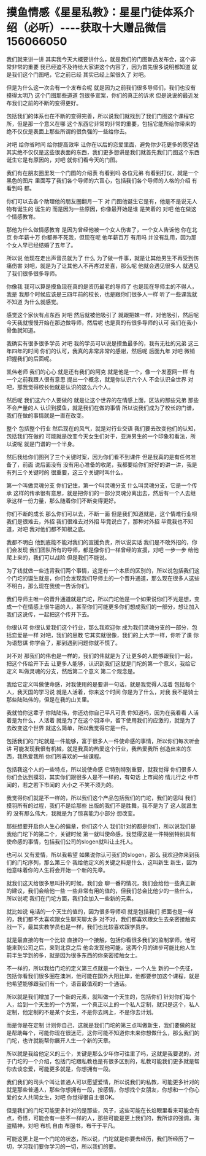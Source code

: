 # 摸鱼情感《星星私教》：星星门徒体系介绍（必听）​----获取十大赠品微信156066050

我们就来讲一讲 其实我今天大概要讲什么，就是我们的门图新品发布会，这个非常非常的重要 我已经迫不及待给大家讲这个内容了，因为首先很多说明都知道 就是我们这个门图吧，它之前已经 其实已经上架很久了 对吧。

但是为什么这一次会有一个发布会呢 就是因为之前我们很多导师们，我们也没有摸得太明乃 这个门图那些道道 包很多宣案，你们的真正的诉求 但是说说的最近发布我们之前的不断的变得更好。

包括我们的体系也在不断的变得完善，所以说我们就找到了我们门图这个课程它所，但是那一个意义在哪 这个东西它非常的非常的重要，包括它能所给你带来的 绝不仅仅是表面上那些所谓的很负强的一些给你去。

对吧 给你省时间 给你提高效率 让你在以后的恋爱里面，避免你少花更多的愿望钱 其实绝不仅仅是这些很表面的东西，我们更多想讲是我们就首先我们门图这个东西诞生它是有原因的，对吧 就你们看今天的门图。

我们有在朋友圈里发一个门图的介绍表 有看到吗 各位兄弟 有看到打仪，就是一个黑色的图片 里面写了我们各个导师的六盲心，包括我们各个导师的人格的介绍 有看到吗 都。

你们可以去各个助理他的朋友圈翻月一下 对 门图他诞生它是有，他是不是说无人物有诞生的 诞生的 而是因为一些原因，你像最开始是谁 是笑着的 对吧 他在做这个情感教育。

那他为什么做情感教育 是因为曾经他被一个女人伤害了，一个女人告诉他 你在北京 你年薪十万 你都养不死我，但现在呢 他年薪百万 有用吗 并没有乱用，因为那个女人早已经结婚了五年了。

所以说 他现在走出声音员就为了 什么 为了做一件事，就是让其他男生不再受到伤痛伤害 对吧，就是为了让其他人不再疼过爱喜，那么呢 他就会遇见很多人 就遇见了我们很多很多导师。

你像我 我可以算是摸鱼现在真的是资历最老的导师了 也是现在导师主的不得人，我是 我那个时候应该是三四年前的校长，也是跟你们很多人一样 听了一些课我就不知道 为什么就感觉。

感觉这个家伙有点东西 对吧 然后就被他吸引了 就跟把妹一样，对他吸引，然后呢 今天我就慢慢开始在那边做导师，然后呢 也是真的有很多导师的认可 我们在我小骨鱼就知道。

我确实有很多很多学员 对吧 我的学员可以说是摸鱼最多的，我有无社的兄弟 这三年四年的时间 你们的认可，我真的非常非常的感谢，然后呢 后面九年 对吧 微销 把握我们的后面呢。

凯伟老师 我们的心心 就是还有我们的阿克 就是他是一个，像一个发塞网一样 有一个之前我跟人很有意思 提出一个概念，就是你认识六个人 不会认识全世界 对吧，那我觉得校长他就是认识的这么六个人。

然后呢 我们这六个人要做的 就是让这个世界的在情感上面，区法的那些兄弟 那些不会产量的人 认识到摸鱼，就是我们在做的事情 所以说我们成为了校长的门谱，我们在做的事情就是一直在改变。

整个 包括整个行业 然后现在的风气，就是对行业交语 我们要去改变他们的认知，包括我们在做的 可能就是改变今天女生们对于，亚洲男生的一个印象和看法，所以说呢 就是门谱的一个半身。

然后我给你们图列了三个关键时案，因为你们看不到课件 但是我真的是有任何准备了，前面 说后面没有 没有用心准备的收尾，我都要给你们好好的讲一讲，我是有列三个关键时的 很重要，这三个关键时叫什么。

第一个叫做灵魂分支 你们记住，第一个叫灵魂分支 什么叫灵魂分支，它是一个传承 这样的传承很有意思，就是把你们的一部分灵魂分离出去，然后有一个人去继承这样一份力量，那么随着你们不断变得更好。

你们不断的成长 那么你们可以去，不断一面 但是我们知道就是，这个情难行业呗 我们是很难去，外招 我们很难去对外招 毕竟说白了，那种对外招 毕竟我也不知道，对吧 我对他们都不知根之底。

我都不明白 他到底能不能对我们的宣援负责，所以说实话 我们是不敢外招的，你们会发现 我们团队所有的导师，都是像你们一样曾经的宣援，对吧 一步一步 给他爬上来的，我们可以战险 但是我们不能说。

为了钱就做一些违背我们两个事情，这是有一个本质的区别的，所以说包括我们这个门坨的诞生就是，你们会发现我们导师主的一个晋升通道，那么现在很多人这些不明白，那么现在我统一告诉你们。

我们导师主唯一的晋升通道就是门坨，所以门坨他是一个如果说你们不光是想，变成一个在情感上很牛逼的人，甚至你们可能更多你们想成我们的一部分，想让加入我们这说传，一起把这个传开下去。

你很认可 你很认爱我们这个行业，那么我欢迎你 成为我们灵魂分支的一部分，包括恋爱是一样 对吧，我们的思教 它其实就很像，我们的上大学一样，你听了课 你为语愁谋 你学会了，那到遇到问题你就不慌了。

对不对 那我们的伟也是一样的，我们的伟就是为了让更多的人能够跟我们一起，把这个传给开下去 让更多人能够，认识到我们这就是门坨的第一个意义，我给它定义 叫做灵魂的分支，然后第二个意义 第二个观念是。

我给它定义叫做使命感，对我使用的是要讲一句话，就是我觉得人活着 包括每个人，我天国的学习说 就是人活着，你来这个时间 你是为了什么，对我 我不是骑士那些陆陆伟的，但是在我的山关里。

我就怕你这辈子 你陆陆伟，你还劝你自己平凡可贵 你知道吗，因为在我看看 人活着是为什么，人活着 就是为了在这个羽泽中，留下使用我们的应激的，就是为了去改变这个世界 就这么简单，所以我觉得它是一件。

包括我们的门坨就是一件能够，富于很多人一件使命感的事情，所以你们每次听会讲 可能发现我很有机械，就是我真的热爱这个行业，我热爱我所 创造出来的东西，我热爱我所 你们所喜欢的一些课程。

包括我这个人的一些特点，所以说使命感 它特别特别重要，就我觉得 你们很多人 你们会达到摸羽，其实你们跟很多人是不一样的，有句话 上市闻的 情儿行之 中市闻的，若之若下市闻的 大小之 不笑不须为的。

我觉得你们就是不一样的，所以我们这个产品包括我们的门坨，我们的思叫 我们摸羽所有的过程，我们不是给那些 出版的我们不是胜舞，我不是为了 这人就昌生的 没有那么伟大，我就是为了惊喜能力小部分 想改变。

那些想要开启你人生心的偏章，你们这个人 我们针对的都是你们，所以说我们是 我给门坨下的第二个，关键时候 第一就叫使命感，我觉得这是一件特别特别具有使命感的事情，包括我们公司的slogen就叫让土托人。

也可以 又有爱情，所以我希望 如果说你认可我们的slogen，那么 我欢迎你来到我们的门坨序列，那么第三个 我给他定义的关键之料是什么，这叫新生 新生，因为他意味着你的人生将会开始一个新的先章。

就我们这天给很多思叫扑的时候，我们会 聊一番的情况，我们会给他一些真正新的建议，我们会给他一些 一些非常有用的值的，但我们总会比他少的一些什么，所以说呢 我们在门坨方面，我们会加入一些新的元素。

就比如说 电话的一个天生的值的，因为很多导师呗 就是包括我们 把面也是一样的，我们都不太喜欢跟女生聊天聊太多 对不对，我们都喜欢跟女生去亲密接触实战一下，最其实教学员也是一样，我们也比较喜欢跟学员序。

就是最直接的有一个比较 直接的一个接触，包括你看很多我们的监制掌师，他可能来到公司之后，来到北京之后 他会发现他可能，这两个月的进步可能比他人生前半生学到的多，就是因为很多东西的你亲密接触女士。

不一样的，所以我给门坨的定义第三点就是一个新生，一个人生 新的一个先征，包括你看我们很多圈在澳洲，他可能在国外大阳比岸，他都要参加这个课程，就是他希望能够跟我们有一个，语音最值观的一个通话。

所以就是我们增加了一个新的元素，就叫做一个天生的，包括你们 针对你们每个人，给到一个天生的一个方案，一个真正以上的一个私人定制，就只是这个，私人定制，他定制的不是某个女生，不是你去网上，不是你去计划。

而是你是在定制 计则你自己，这就是我们门坨的第三点叫做新生，我们要做的就是帮助每个，可能你现在很迷茫，这你可能不知道你未来你想做什么，那么我们的门坨，也许就能帮你展开人生一个新的天章。

所以就是我给他定义的三个，关键是那么少年你可往里了吗，这就是我要说的，对于门坨的一个介绍，包括门坨跟私教也是有很多区别的，私教可能我们更多就是帮你去谈恋爱，可能更多就是，你想拥有一段。

我们我们的司头个叫让普通人可以愿望爱情，所以说我们的私教，可能更多针对的就是那些普通人，那些你想拥有一段，按感情，你想找个女朋友，你想和一个你心爱的女人共同女生，对吧 你觉得很自主很OK。

但是我们的门坨可能更多针对的是那些，风子，这些可能在长焰眼里看来可能会有点，奇怪，可能会有一些不一样的人，那些可能是更上我们的，我所谅的强调，海盗精神，对吧 布机 自由 布服书，布干于平凡。

可能这更上是一个门坨的状态，所以说，门坨就是你要去经历，我们所经历了一切，学习我们要你学习的一切，所以我们的要。